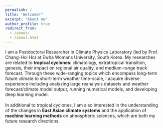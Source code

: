 ```yaml
---
permalink: /
title: "Welcome!"
excerpt: "About me"
author_profile: true
redirect_from: 
  - /about/
  - /about.html
---
```


I am a Postdoctoral Researcher in Climate Physics Laboratory (led by Prof. Chang-Hoi Ho) at Ewha Womans University, South Korea. My researches are related to <b>tropical cyclones</b>: climatology, extratropical transition, genesis, their impact on regional air quality, and medium-range track forecast. Through these wide-ranging topics which encompass long-term future climate to short-term weather time-scale, I acquire diverse experience including analyzing large reanalysis datasets and weather forecast/climate model output, running numerical models, and developing deep learning model.
<br><br>
In additional to tropical cyclones, I am also interested in the understanding of the changes in <b>East Asian climate systems</b> and the application of <b>machine learning methods</b> on atmospheric sciences, which are both my future research directions.
